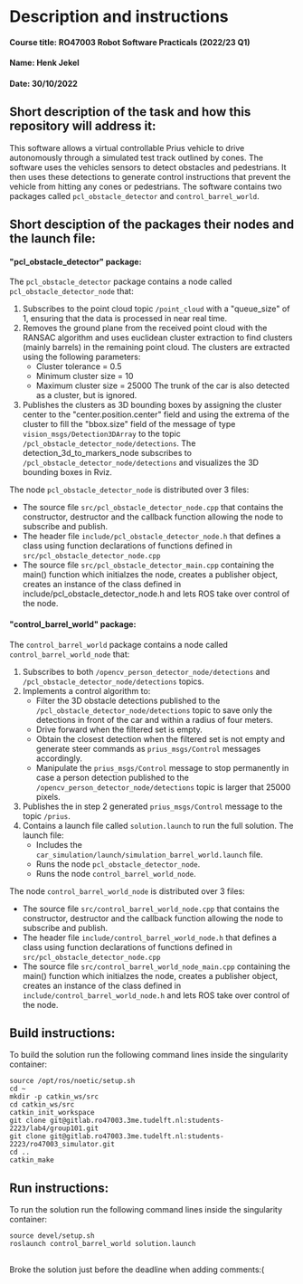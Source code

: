 # Description and instructions
#### Course title: RO47003 Robot Software Practicals (2022/23 Q1)
#### Name: Henk Jekel 
#### Date: 30/10/2022
## Short description of the task and how this repository will address it: 
This software allows a virtual controllable Prius vehicle to drive autonomously through a simulated test track outlined by cones. The software uses the vehicles sensors to detect obstacles and pedestrians. It then uses these detections to generate control instructions that prevent the vehicle from hitting any cones or pedestrians. The software contains two packages called `pcl_obstacle_detector` and `control_barrel_world`.
## Short desciption of the packages their nodes and the launch file:
#### "pcl_obstacle_detector" package:
The `pcl_obstacle_detector` package contains a  node called `pcl_obstacle_detector_node` that:
1. Subscribes to the point cloud topic `/point_cloud` with a "queue_size" of 1, ensuring that the data is processed in near real time.
2. Removes the ground plane from the received point cloud with the RANSAC algorithm and uses euclidean cluster extraction to find clusters (mainly barrels) in the remaining point cloud. The clusters are extracted using the following parameters:
    -   Cluster tolerance = 0.5
    -   Minimum cluster size = 10
    -   Maximum cluster size = 25000
The trunk of the car is also detected as a cluster, but is ignored. 
3. Publishes the clusters as 3D bounding boxes by assigning the cluster center to the "center.position.center" field and using the extrema of the cluster to fill the "bbox.size" field of the message of type `vision_msgs/Detection3DArray` to the topic `/pcl_obstacle_detector_node/detections`. The detection_3d_to_markers_node subscribes to `/pcl_obstacle_detector_node/detections` and visualizes the 3D bounding boxes in Rviz. 

The node `pcl_obstacle_detector_node` is distributed over 3 files: 
-   The source file `src/pcl_obstacle_detector_node.cpp` that contains the constructor, destructor and the callback function allowing the node to subscribe and publish. 
-   The header file `include/pcl_obstacle_detector_node.h` that defines a class using function declarations of functions defined in `src/pcl_obstacle_detector_node.cpp`
-   The source file `src/pcl_obstacle_detector_main.cpp` containing the main() function which initialzes the node, creates a publisher object, creates an instance of the class defined in include/pcl_obstacle_detector_node.h and lets ROS take over control of the node. 


#### "control_barrel_world" package:
The `control_barrel_world` package contains a node called `control_barrel_world_node` that:
1. Subscribes to both `/opencv_person_detector_node/detections` and `/pcl_obstacle_detector_node/detections` topics.
2. Implements a control algorithm to:
    -   Filter the 3D obstacle detections published to the `/pcl_obstacle_detector_node/detections` topic to save only the detections in front of the car and within a radius of four meters.
    -   Drive forward when the filtered set is empty.
    -   Obtain the closest detection when the filtered set is not empty and generate steer commands as `prius_msgs/Control` messages accordingly.
    -   Manipulate the `prius_msgs/Control` message to stop permanently in case a person detection published to the `/opencv_person_detector_node/detections` topic is larger that 25000 pixels.
3. Publishes the in step 2 generated `prius_msgs/Control` message to the topic `/prius`. 
4. Contains a launch file called `solution.launch` to run the full solution. The launch file:
    -   Includes the `car_simulation/launch/simulation_barrel_world.launch` file.
    -   Runs the node `pcl_obstacle_detector_node`.
    -   Runs the node `control_barrel_world_node`.

The node `control_barrel_world_node` is distributed over 3 files: 
-   The source file `src/control_barrel_world_node.cpp` that contains the constructor, destructor and the callback function allowing the node to subscribe and publish. 
-   The header file `include/control_barrel_world_node.h` that defines a class using function declarations of functions defined in `src/pcl_obstacle_detector_node.cpp`
-   The source file `src/control_barrel_world_node_main.cpp` containing the main() function which initialzes the node, creates a publisher object, creates an instance of the class defined in `include/control_barrel_world_node.h` and lets ROS take over control of the node. 


## Build instructions: 
To build the solution run the following command lines inside the singularity container:

```
source /opt/ros/noetic/setup.sh
cd ~
mkdir -p catkin_ws/src
cd catkin_ws/src
catkin_init_workspace
git clone git@gitlab.ro47003.3me.tudelft.nl:students-2223/lab4/group101.git
git clone git@gitlab.ro47003.3me.tudelft.nl:students-2223/ro47003_simulator.git
cd ..
catkin_make
```

## Run instructions: 
To run the solution run the following command lines inside the singularity container:

    source devel/setup.sh
    roslaunch control_barrel_world solution.launch
##
Broke the solution just before the deadline when adding comments:( 
